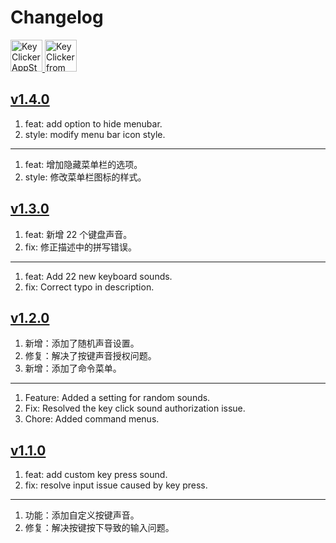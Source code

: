 Changelog
===

<a target="_blank" href="https://apps.apple.com/app/key-clicker/6740425504" title="KeyClicker for macOS">
    <img alt="KeyClicker AppStore" src="https://jaywcjlove.github.io/sb/download/macos.svg" height="51">
</a>
<a target="_blank" href="https://github.com/jaywcjlove/key-clicker/releases/latest/download/KeyClicker.zip" title="KeyClicker for macOS">
    <img alt="KeyClicker from GitHub" src="https://wangchujiang.com/sb/download/apple-download.svg" height="51">
</a>

## [v1.4.0](https://github.com/jaywcjlove/key-clicker/releases/tag/v1.4.0)

1. feat: add option to hide menubar.
2. style: modify menu bar icon style.

---

1. feat: 增加隐藏菜单栏的选项。
2. style: 修改菜单栏图标的样式。

## [v1.3.0](https://github.com/jaywcjlove/key-clicker/releases/tag/v1.3.0)

1. feat: 新增 22 个键盘声音。
2. fix: 修正描述中的拼写错误。

---

1. feat: Add 22 new keyboard sounds.
2. fix: Correct typo in description.

## [v1.2.0](https://github.com/jaywcjlove/key-clicker/releases/tag/v1.2.0)

1. 新增：添加了随机声音设置。
2. 修复：解决了按键声音授权问题。
3. 新增：添加了命令菜单。

---

1. Feature: Added a setting for random sounds.
2. Fix: Resolved the key click sound authorization issue.
3. Chore: Added command menus.

## [v1.1.0](https://github.com/jaywcjlove/key-clicker/releases/tag/v1.1.0)

1. feat: add custom key press sound.
2. fix: resolve input issue caused by key press.

---

1. 功能：添加自定义按键声音。
2. 修复：解决按键按下导致的输入问题。
